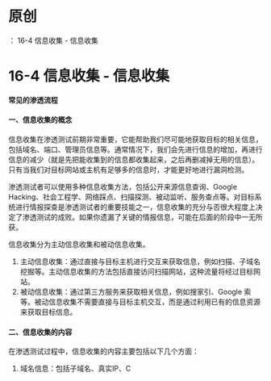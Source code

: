# 原创
：  16-4 信息收集 - 信息收集

# 16-4 信息收集 - 信息收集

**常见的渗透流程**

#### 一、信息收集的概念

信息收集在渗透测试前期非常重要，它能帮助我们尽可能地获取目标的相关信息，包括域名、端口、管理员信息等。通常情况下，我们会先进行信息的增加，再进行信息的减少（就是先把能收集到的信息都收集起来，之后再删减掉无用的信息）。只有当我们对目标网站或主机有足够多的信息时，才能更好地进行漏洞检测。

渗透测试者可以使用多种信息收集方法，包括公开来源信息查询、Google Hacking、社会工程学、网络踩点、扫描探测、被动监听、服务查点等。对目标系统进行情报探查是渗透测试者的重要技能之一，信息收集的充分与否很大程度上决定了渗透测试的成败。如果你遗漏了关键的情报信息，可能在后面的阶段中一无所获。

信息收集分为主动信息收集和被动信息收集。

1.  主动信息收集：通过直接与目标主机进行交互来获取信息，例如扫描、子域名挖掘等。主动信息收集的方法包括直接访问扫描网站，这种流量将经过目标网站。 
1.  被动信息收集：通过第三方服务来获取相关信息，例如搜家引、Google 索等。被动信息收集不需要直接与目标主机交互，而是通过利用已有的信息资源来获取目标信息。 

#### 二、信息收集的内容

在渗透测试过程中，信息收集的内容主要包括以下几个方面：

1.  域名信息：包括子域名、真实IP、C
